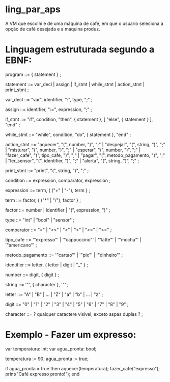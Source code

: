 # ling_par_aps

A VM que escolhi é de uma máquina de café, em que o usuario seleciona a opção de café desejada e a máquina produz.

# Linguagem estruturada segundo a EBNF:

program ::= { statement } ;

statement ::= var_decl
            | assign
            | if_stmt
            | while_stmt
            | action_stmt
            | print_stmt ;

var_decl ::= "var", identifier, ":", type, ";" ;

assign ::= identifier, ":=", expression, ";" ;

if_stmt ::= "if", condition, "then", { statement }, [ "else", { statement } ], "end" ;

while_stmt ::= "while", condition, "do", { statement }, "end" ;

action_stmt ::= "aquecer", "(", number, ")", ";"
              | "despejar", "(", string, ")", ";"
              | "misturar", "(", number, ")", ";"
              | "esperar", "(", number, ")", ";"
              | "fazer_cafe", "(", tipo_cafe, ")", ";"
              | "pagar", "(", metodo_pagamento, ")", ";"
              | "ler_sensor", "(", identifier, ")", ";"
              | "alerta", "(", string, ")", ";" ;

print_stmt ::= "print", "(", string, ")", ";" ;

condition ::= expression, comparator, expression ;

expression ::= term, { ("+" | "-"), term } ;

term ::= factor, { ("*" | "/"), factor } ;

factor ::= number
         | identifier
         | "(", expression, ")" ;

type ::= "int" | "bool" | "sensor" ;

comparator ::= "=" | "<>" | "<" | ">" | "<=" | ">=" ;

tipo_cafe ::= '"expresso"' 
            | '"cappuccino"' 
            | '"latte"' 
            | '"mocha"' 
            | '"americano"' ;

metodo_pagamento ::= '"cartao"' 
                   | '"pix"' 
                   | '"dinheiro"' ;

identifier ::= letter, { letter | digit | "_" } ;

number ::= digit, { digit } ;

string ::= '"', { character }, '"' ;

letter ::= "A" | "B" | ... | "Z"
        | "a" | "b" | ... | "z" ;

digit ::= "0" | "1" | "2" | "3" | "4" | "5" | "6" | "7" | "8" | "9" ;

character ::= ? qualquer caractere visível, exceto aspas duplas ? ;


# Exemplo - Fazer um expresso:

var temperatura: int;
var agua_pronta: bool;

temperatura := 90;
agua_pronta := true;

if agua_pronta = true then
    aquecer(temperatura);
    fazer_cafe("expresso");
    print("Café expresso pronto!");
end

